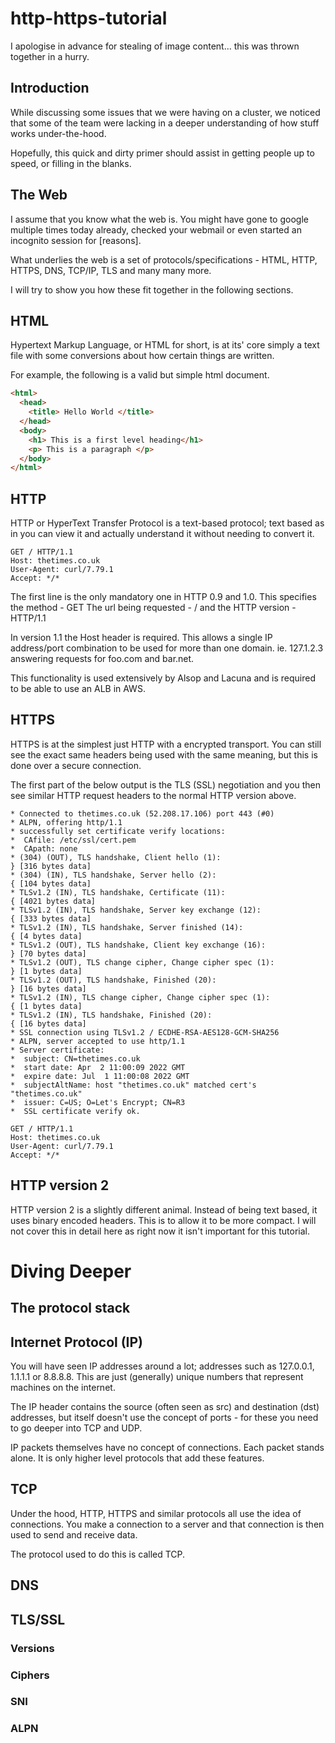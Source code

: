 # http-https-tutorial

I apologise in advance for stealing of image content... this was thrown together in a hurry.


## Introduction

While discussing some issues that we were having on a cluster, we noticed that some of the team were lacking in a deeper understanding of how stuff works under-the-hood.

Hopefully, this quick and dirty primer should assist in getting people up to speed, or filling in the blanks.

## The Web

I assume that you know what the web is. You might have gone to google multiple times today already, checked your webmail or even started an incognito session for [reasons].

What underlies the web is a set of protocols/specifications - HTML, HTTP, HTTPS, DNS, TCP/IP, TLS and many many more.

I will try to show you how these fit together in the following sections.


## HTML

Hypertext Markup Language, or HTML for short, is at its' core simply a text file with some conversions about how certain things are written.

For example, the following is a valid but simple html document.

```html
<html>
  <head>
    <title> Hello World </title>
  </head>
  <body>
    <h1> This is a first level heading</h1>
    <p> This is a paragraph </p>
  </body>
</html>
```


## HTTP

HTTP or HyperText Transfer Protocol is a text-based protocol; text based as in you can view it and actually understand it without needing to convert it.

```http
GET / HTTP/1.1
Host: thetimes.co.uk
User-Agent: curl/7.79.1
Accept: */*
```

The first line is the only mandatory one in HTTP 0.9 and 1.0. This specifies the method - GET
The url being requested - /
and the HTTP version - HTTP/1.1

In version 1.1 the Host header is required. This allows a single IP address/port combination to be used for more than one domain. ie. 127.1.2.3 answering requests for foo.com and bar.net.

This functionality is used extensively by Alsop and Lacuna and is required to be able to use an ALB in AWS.

## HTTPS

HTTPS is at the simplest just HTTP with a encrypted transport. You can still see the exact same headers being used with the same meaning, but this is done over a secure connection.

The first part of the below output is the TLS (SSL) negotiation and you then see similar HTTP request headers to the normal HTTP version above. 

```http
* Connected to thetimes.co.uk (52.208.17.106) port 443 (#0)
* ALPN, offering http/1.1
* successfully set certificate verify locations:
*  CAfile: /etc/ssl/cert.pem
*  CApath: none
* (304) (OUT), TLS handshake, Client hello (1):
} [316 bytes data]
* (304) (IN), TLS handshake, Server hello (2):
{ [104 bytes data]
* TLSv1.2 (IN), TLS handshake, Certificate (11):
{ [4021 bytes data]
* TLSv1.2 (IN), TLS handshake, Server key exchange (12):
{ [333 bytes data]
* TLSv1.2 (IN), TLS handshake, Server finished (14):
{ [4 bytes data]
* TLSv1.2 (OUT), TLS handshake, Client key exchange (16):
} [70 bytes data]
* TLSv1.2 (OUT), TLS change cipher, Change cipher spec (1):
} [1 bytes data]
* TLSv1.2 (OUT), TLS handshake, Finished (20):
} [16 bytes data]
* TLSv1.2 (IN), TLS change cipher, Change cipher spec (1):
{ [1 bytes data]
* TLSv1.2 (IN), TLS handshake, Finished (20):
{ [16 bytes data]
* SSL connection using TLSv1.2 / ECDHE-RSA-AES128-GCM-SHA256
* ALPN, server accepted to use http/1.1
* Server certificate:
*  subject: CN=thetimes.co.uk
*  start date: Apr  2 11:00:09 2022 GMT
*  expire date: Jul  1 11:00:08 2022 GMT
*  subjectAltName: host "thetimes.co.uk" matched cert's "thetimes.co.uk"
*  issuer: C=US; O=Let's Encrypt; CN=R3
*  SSL certificate verify ok.

GET / HTTP/1.1
Host: thetimes.co.uk
User-Agent: curl/7.79.1
Accept: */*
```

## HTTP version 2

HTTP version 2 is a slightly different animal. Instead of being text based, it uses binary encoded headers. This is to allow it to be more compact. I will not cover this in detail here as right now it isn't important for this tutorial.

# Diving Deeper

## The protocol stack

## Internet Protocol (IP)

You will have seen IP addresses around a lot; addresses such as 127.0.0.1, 1.1.1.1 or 8.8.8.8. This are just (generally) unique numbers that represent machines on the internet.

The IP header contains the source (often seen as src) and destination (dst) addresses, but itself doesn't use the concept of ports - for these you need to go deeper into TCP and UDP.

IP packets themselves have no concept of connections. Each packet stands alone. It is only higher level protocols that add these features.
## TCP

Under the hood, HTTP, HTTPS and similar protocols all use the idea of connections. You make a connection to a server and that connection is then used to send and receive data.

The protocol used to do this is called TCP.

## DNS


## TLS/SSL


### Versions


### Ciphers


### SNI


### ALPN


